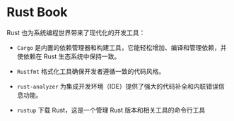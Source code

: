 # Rust Book

Rust 也为系统编程世界带来了现代化的开发工具：

- `Cargo` 是内置的依赖管理器和构建工具，它能轻松增加、编译和管理依赖，并使依赖在 Rust 生态系统中保持一致。
- `Rustfmt` 格式化工具确保开发者遵循一致的代码风格。
- `rust-analyzer` 为集成开发环境（IDE）提供了强大的代码补全和内联错误信息功能。

- `rustup` 下载 Rust，这是一个管理 Rust 版本和相关工具的命令行工具
